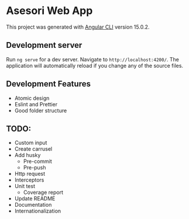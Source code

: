 # Asesori Web App

This project was generated with [Angular CLI](https://github.com/angular/angular-cli) version 15.0.2.

## Development server

Run `ng serve` for a dev server. Navigate to `http://localhost:4200/`. The application will automatically reload if you change any of the source files.

## Development Features

- Atomic design
- Eslint and Prettier
- Good folder structure

## TODO:

- Custom input
- Create carrusel
- Add husky
  - Pre-commit
  - Pre-push
- Http request
- Interceptors
- Unit test
  - Coverage report
- Update README
- Documentation
- Internationalization
